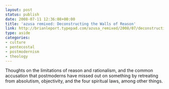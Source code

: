 ```yaml
---
layout: post
status: publish
date: 2008-07-11 12:36:08+00:00
title: 'azusa remixed: Deconstructing the Walls of Reason'
link: http://brianleport.typepad.com/azusa_remixed/2008/07/deconstructing.html
type: aside
categories:
- culture
- pentecostal
- postmodernism
- theology
---
```


Thoughts on the limitations of reason and rationalism, and the common accusation that postmoderns have missed out on something by retreating from absolutism, objectivity, and the four spiritual laws, among other things.
